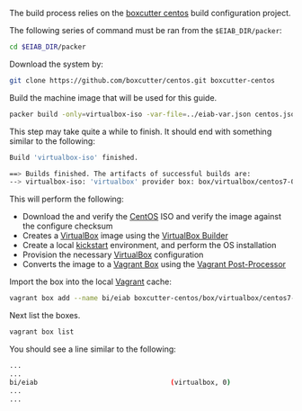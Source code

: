 The build process relies on the [boxcutter centos](https://github.com/boxcutter/centos) build configuration project.

The following series of command must be ran from the `$EIAB_DIR/packer`:

```bash
cd $EIAB_DIR/packer
```

Download the system by:

```bash
git clone https://github.com/boxcutter/centos.git boxcutter-centos
```

Build the machine image that will be used for this guide.

```bash
packer build -only=virtualbox-iso -var-file=../eiab-var.json centos.json
```

This step may take quite a while to finish.  It should end with something similar to the following:

```bash
Build 'virtualbox-iso' finished.

==> Builds finished. The artifacts of successful builds are:
--> virtualbox-iso: 'virtualbox' provider box: box/virtualbox/centos7-0.0.99.box
```

This will perform the following:

- Download the and verify the [CentOS](https://www.centos.org) ISO and verify the image against the configure checksum
- Creates a [VirtualBox](https://www.virtualbox.org) image using the [VirtualBox Builder](https://www.packer.io/docs/builders/virtualbox.html)
- Create a local [kickstart](http://pykickstart.readthedocs.io/en/latest/kickstart-docs.html) environment, and perform the OS installation
- Provision the necessary [VirtualBox](https://www.virtualbox.org) configuration
- Converts the image to a [Vagrant Box](https://www.vagrantup.com/docs/boxes.html) using the [Vagrant Post-Processor](https://www.packer.io/docs/post-processors/vagrant.html) 


Import the box into the local [Vagrant](https://www.vagrantup.com) cache:

```bash
vagrant box add --name bi/eiab boxcutter-centos/box/virtualbox/centos7-0.0.99.box
```

Next list the boxes.

```bash
vagrant box list
```

You should see a line similar to the following:

```bash
...
...
bi/eiab                                 (virtualbox, 0)
...
...
```
